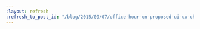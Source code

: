 ```yaml
---
:layout: refresh
:refresh_to_post_id: "/blog/2015/09/07/office-hour-on-proposed-ui-ux-changes"
---
```


